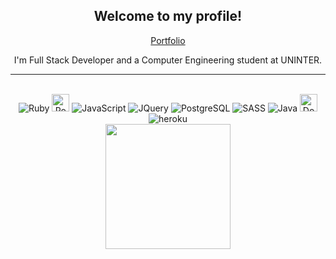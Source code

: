 <div align="center">
  
  ## Welcome to my profile!
  
  <a href="alexcesar.dev">Portfolio</a>

  I'm Full Stack Developer and a Computer Engineering student at UNINTER.
  ___
<div style="display: inline_block"><br>
  <img align center alt="Ruby" src="https://img.shields.io/badge/Ruby-9b111e?style=for-the-badge&logo=ruby&logoColor=white">
  <img align center alt="RoR" height="28" src="https://img.shields.io/badge/Ruby_on_Rails-cc0000?style=flat-square&logo=ruby-on-rails&logoColor=white">
  <img align center alt="JavaScript"  src="https://img.shields.io/badge/JavaScript-F7DF1E?style=for-the-badge&logo=javascript&logoColor=black">
  <img align center alt="JQuery"  src="https://img.shields.io/badge/JQuery-0769ad?style=for-the-badge&logo=jquery&logoColor=#0769ad">
  <img align center alt="PostgreSQL" src="https://img.shields.io/badge/PostgreSQL-336791?style=for-the-badge&logo=postgresql&logoColor=fff">
  <img align center alt="SASS" src="https://img.shields.io/badge/Sass-CC6699?style=for-the-badge&logo=sass&logoColor=white">
  <img align center alt="Java" src="https://img.shields.io/badge/Java-f89820?style=for-the-badge&logo=java&logoColor=f89820fff&Color=">
  <img align center alt="Docker" height="28" src="https://img.shields.io/badge/Docker-F1502F?style=flat-square&logo=docker&color=384d54">
  <img align center alt="heroku" src="https://img.shields.io/badge/Heroku-430098?style=for-the-badge&logo=heroku&logoColor=white">
   <div>
   <a href="https://github.com/alinelenzi">
   <img height="200px" src="https://github-readme-stats.vercel.app/api/top-langs/?username=thealexcesar&layout=compact&langs_count=8&theme=tokyonight"/>
</div>
<div>
